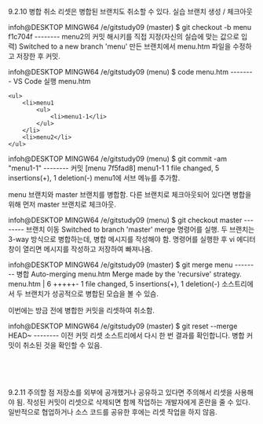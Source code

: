 9.2.10 병합 취소
리셋은 병합된 브랜치도 취소할 수 있다.
실습
브랜치 생성 / 체크아웃


infoh@DESKTOP MINGW64 /e/gitstudy09 (master)
$ git checkout -b menu f1c704f -------- menu2의 커밋 해시키를 직접 지정(자신의 실습에 맞는 값으로 입력)
Switched to a new branch 'menu'
만든 브랜치에서 menu.htm 파일을 수정하고 저장한 후 커밋.

infoh@DESKTOP MINGW64 /e/gitstudy09 (menu)
$ code menu.htm -------- VS Code 실행
menu.htm
```
<ul>
    <li>menu1
        <ul>
            <li>menu1-1</li>
        </ul>
    </li>
    <li>menu2</li>
</ul>
```
infoh@DESKTOP MINGW64 /e/gitstudy09 (menu)
$ git commit -am "menu1-1" -------- 커밋
[menu 7f5fad8] menu1-1
 1 file changed, 5 insertions(+), 1 deletion(-)
menu1에 서브 메뉴를 추가함.



menu 브랜치와 master 브랜치를 병합함. 다른 브랜치로 체크아웃되어 있다면 병합을 위해 먼저 master 브랜치로 체크아웃.

infoh@DESKTOP MINGW64 /e/gitstudy09 (menu)
$ git checkout master -------- 브랜치 이동
Switched to branch 'master'
merge 명령어를 실행. 두 브랜치는 3-way 방식으로 병합하는데, 병합 메시지를 작성해야 함. 명령어를 실행한 후 vi 에디터 창이 열리면 메시지를 작성하고 저장하여 빠져나옴.

infoh@DESKTOP MINGW64 /e/gitstudy09 (master)
$ git merge menu -------- 병합
Auto-merging menu.htm
Merge made by the 'recursive' strategy.
 menu.htm | 6 +++++-
 1 file changed, 5 insertions(+), 1 deletion(-)
소스트리에서 두 브랜치가 성공적으로 병합된 모습을 볼 수 있슴.



이번에는 방금 전에 병합한 커밋을 리셋하여 취소함.

infoh@DESKTOP MINGW64 /e/gitstudy09 (master)
$ git reset --merge HEAD~ -------- 이전 커밋 리셋
소스트리에서 다시 한 번 결과를 확인합니다. 병합 커밋이 취소된 것을 확인할 수 있음.



 

 

9.2.11 주의할 점
저장소를 외부에 공개했거나 공유하고 있다면 주의해서 리셋을 사용해야 됨. 
작성된 커밋이 리셋으로 삭제되면 함께 작업하는 개발자에게 혼란을 줄 수 있다. 
일반적으로 협업하거나 소스 코드를 공유한 후에는 리셋 작업을 하지 않음.
